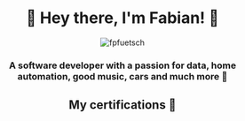 <h1 align="center">💫 Hey there, I'm Fabian! 🌟</h1>
<p align="center"> <img src="https://komarev.com/ghpvc/?username=fpfuetsch&label=Visitors%20Count&color=008f85&style=flat-square" alt="fpfuetsch" /> </p>
<h3 align="center">A software developer with a passion for data, home automation, good music, cars and much more 🤘</h3>



<h2 align="center">My certifications  📝</h2>

<!--START_SECTION:badges-->
<!--END_SECTION:badges-->
